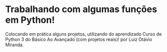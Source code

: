 # Trabalhando com algumas funções em Python!

Colocando em prática alguns projetos, utilizando do aprendizado Curso de Python 3 do Básico Ao Avançado (com projetos reais)! por Luiz Otávio Miranda.


